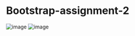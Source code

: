 # Bootstrap-assignment-2
![image](https://user-images.githubusercontent.com/106248871/171620244-cdbc4f73-12ff-4f49-8c65-9c37f51ddd4e.png)
![image](https://user-images.githubusercontent.com/106248871/171620265-44148c60-b806-4a01-bc91-3caa9b100757.png)

